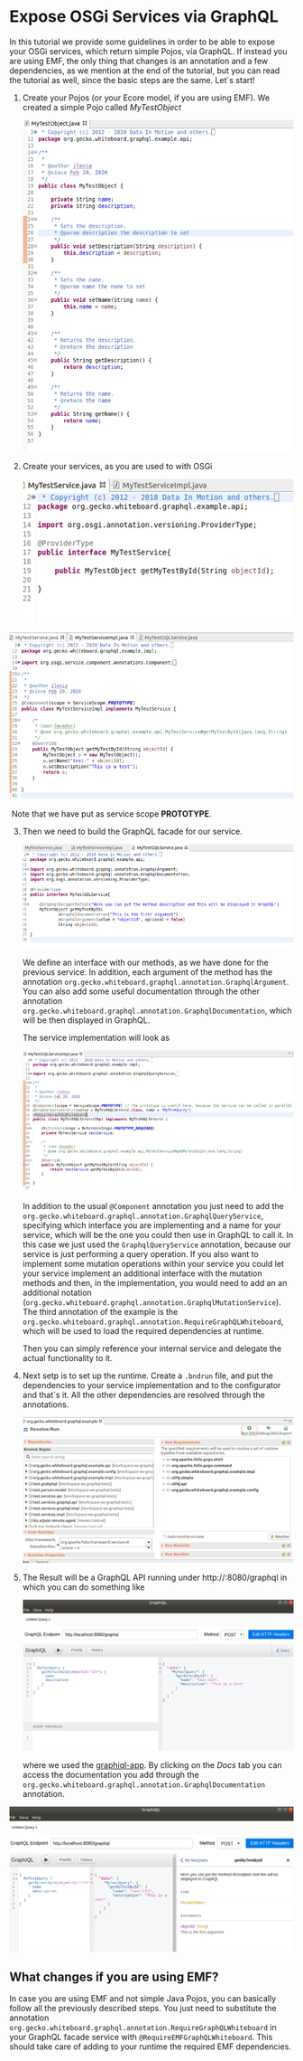# Expose OSGi Services via GraphQL 

In this tutorial we provide some guidelines in order to be able to expose your OSGi services,  which return simple Pojos, via GraphQL. If instead you are using EMF, the only thing that changes is an annotation and a few dependencies, as we mention at the end of the tutorial, but you can read the tutorial as well, since the basic steps are the same. Let`s start!

1. Create your Pojos (or your Ecore model, if you are using EMF). We created a simple Pojo called *MyTestObject*

   ![](./images/example0.png)

2. Create your services, as you are used to with OSGi

   ![](./images/example1.png)

![](./images/example2.png)

​	Note that we have put as service scope **PROTOTYPE**.

3. Then we need to build the GraphQL facade for our service. 

   ![](./images/example3.png)

   We define an interface with our methods, as we have done for the previous service. In addition, each argument of the method has the annotation `org.gecko.whiteboard.graphql.annotation.GraphqlArgument`. You can also add some useful documentation through the other annotation `org.gecko.whiteboard.graphql.annotation.GraphqlDocumentation`, which will be then displayed in GraphQL. 

   The service implementation will look as

   ![](./images/example4.png)

   In addition to the usual `@Component` annotation you just need to add the `org.gecko.whiteboard.graphql.annotation.GraphqlQueryService`, specifying which interface you are implementing and a name for your service, which will be the one you could then use in GraphQL to call it. In this case we just used the `GraphqlQueryService` annotation, because our service is just performing a query operation. If you also want to implement some mutation operations within your service you could let your service implement an additional interface with the mutation methods and then, in the implementation, you would need to add an an additional notation (`org.gecko.whiteboard.graphql.annotation.GraphqlMutationService`). The third annotation of the example is the `org.gecko.whiteboard.graphql.annotation.RequireGraphQLWhiteboard`, which will be used to load the required dependencies at runtime.

   Then you can simply reference your internal service and delegate the actual functionality to it.

4. Next setp is to set up the runtime. Create a `.bndrun` file, and put the dependencies to your service implementation and to the configurator and that`s it. All the other dependencies are resolved through the annotations. 

   ![](./images/example7.png)

5. The Result will be a GraphQL API running under http://:8080/graphql in which you can do something like

   ![](./images/example5.png)

   where we used the [graphiql-app](https://github.com/skevy/graphiql-app). By clicking on the *Docs* tab you can access the documentation you add through the `org.gecko.whiteboard.graphql.annotation.GraphqlDocumentation` annotation.

![](./images/example6.png)



## What changes if you are using EMF?

In case you are using EMF and not simple Java Pojos, you can basically follow all the previously described steps. You just need to substitute the annotation `org.gecko.whiteboard.graphql.annotation.RequireGraphQLWhiteboard` in your GraphQL facade service with `@RequireEMFGraphQLWhiteboard`. This should take care of adding to your runtime the required EMF dependencies. 

